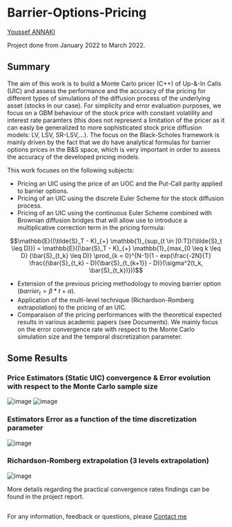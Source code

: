 # Barrier-Options-Pricing
[Youssef ANNAKI](https://www.linkedin.com/in/youssef-annaki-a91ab5192/)

Project done from January 2022 to March 2022.
## Summary

The aim of this work is to build a Monte Carlo pricer (C++) of Up-&-In Calls (UIC) and assess the performance and the accuracy of the pricing for different types of simulations of the diffusion process of the underlying asset (stocks in our case).
For simplicity and error evaluation purposes, we focus on a GBM behaviour of the stock price with constant volatility and interest rate paramters (this does not represent a limitation of the pricer as it can easly be generalized to more sophisticated stock price diffusion models: LV, LSV, SR-LSV,...). The focus on the Black-Scholes framework is mainly driven by the fact that we do have analytical formulas for barrier options prices in the B&S space, which is very important in order to assess the accuracy of the developed pricing models.

This work focuses on the following subjects:
- Pricing an UIC using the price of an UOC and the Put-Call parity applied to barrier options.
- Pricing of an UIC using the discrete Euler Scheme for the stock diffusion process.
- Pricing of an UIC using the continuous Euler Scheme combined with Brownian diffusion bridges that will allow use to introduce a multiplicative correction term in the pricing formula:

```math
\mathbb{E}((\tilde{S}_T - K)_{+} \mathbb{1}_{sup_{t \in [0:T]}(\tilde{S}_t \leq D)}) = \mathbb{E}((\bar{S}_T - K)_{+} \mathbb{1}_{max_{0 \leq k \leq D} (\bar{S}_{t_k} \leq D)} \prod_{k = 0}^{N-1}(1 - exp(\frac{-2N}{T} \frac{(\bar{S}_{t_k} - D)(\bar{S}_{t_{k+1}} - D)}{\sigma^2(t_k, \bar{S}_{t_k})}))
  ```
  - Extension of the previous pricing methodology to moving barrier option ($` barrier_t = \beta * t + \alpha `$).
  - Application of the multi-level technique (Richardson-Romberg extrapolation) to the pricing of an UIC.
  - Comparaison of the pricing performances with the theoretical expected results in various academic papers (see Documents). We mainly focus on the error convergence rate with respect to the Monte Carlo simulation size and the temporal discretization parameter.

## Some Results

### Price Estimators (Static UIC) convergence & Error evolution with respect to the Monte Carlo sample size
![image](https://github.com/YsfAnnaki/Barrier-Options-Pricing/assets/134018406/a50a683c-60e9-40bb-985a-b26a0da677d6)
![image](https://github.com/YsfAnnaki/Barrier-Options-Pricing/assets/134018406/4877c898-2aa1-49a0-8ce1-3b5f8edd5f80)

### Estimators Error as a function of the time discretization parameter
![image](https://github.com/YsfAnnaki/Barrier-Options-Pricing/assets/134018406/0a6600cc-c8e4-4fc9-93e7-5ae6c1b9f7e1)

### Richardson-Romberg extrapolation (3 levels extrapolation)
![image](https://github.com/YsfAnnaki/Barrier-Options-Pricing/assets/134018406/0630ef3d-8bba-4319-b89a-1e983f5e33aa)


More details regarding the practical convergence rates findings can be found in the project report.

##

For any information, feedback or questions, please [Contact me](mailto:annaki.youssef@gmail.com?subject=[GitHub]%20Source%20Han%20Sans)

